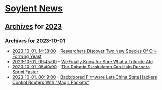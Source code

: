# [Soylent News](../../../README.md)

## [Archives](../../index.md) for [2023](../index.md)

### [Archives](../../index.md) for [2023-10-01](index.md)

* [2023-10-01, 14:38:00](https://soylentnews.org/article.pl?sid=23/09/30/2133221&from=rss) - [Researchers Discover Two New Species Of Oil-Forming Yeast](https://soylentnews.org/article.pl?sid=23/09/30/2133221&from=rss)
* [2023-10-01, 09:45:00](https://soylentnews.org/article.pl?sid=23/09/30/1941249&from=rss) - [We Finally Know for Sure What a Trilobite Ate](https://soylentnews.org/article.pl?sid=23/09/30/1941249&from=rss)
* [2023-10-01, 05:00:00](https://soylentnews.org/article.pl?sid=23/09/30/1857226&from=rss) - [This Robotic Exoskeleton Can Help Runners Sprint Faster](https://soylentnews.org/article.pl?sid=23/09/30/1857226&from=rss)
* [2023-10-01, 00:19:00](https://soylentnews.org/article.pl?sid=23/09/30/1541245&from=rss) - [Backdoored Firmware Lets China State Hackers Control Routers With “Magic Packets”](https://soylentnews.org/article.pl?sid=23/09/30/1541245&from=rss)
